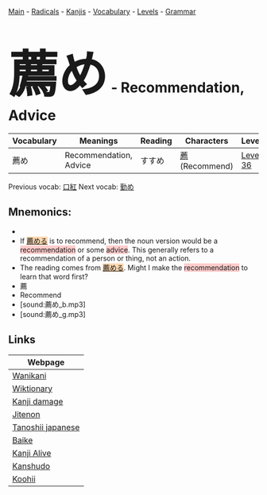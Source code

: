 <style> bigfont {font-size: 100px}</style>
[Main](../README.md) -
[Radicals](../radicals.md) -
[Kanjis](../kanjis.md) -
[Vocabulary](../vocabulary.md) -
[Levels](../levels.md) -
[Grammar](../grammar.md)
# <bigfont> 薦め</bigfont> - Recommendation, Advice 

| Vocabulary | Meanings | Reading | Characters | Level |
| --- | --- | --- | --- | --- |
| 薦め | Recommendation, Advice | すすめ |  [薦](../kanjis/薦.md) (Recommend) | [Level 36](../levels/wk_level36.md) |

Previous vocab: [口紅](口紅.md) Next vocab: [勤め](勤め.md) 

## Mnemonics:

* 
* If <span style="background-color:#fed8b1"> [薦める](https://jisho.org/search/薦める)</span> is to recommend, then the noun version would be a <span style="background-color:#ffcccb"> recommendation</span> or some <span style="background-color:#ffcccb"> advice</span>. This generally refers to a recommendation of a person or thing, not an action.
* The reading comes from <span style="background-color:#fed8b1"> [薦める](https://jisho.org/search/薦める)</span>. Might I make the <span style="background-color:#ffcccb"> recommendation</span> to learn that word first?
* 薦
* Recommend
* [sound:薦め_b.mp3]
* [sound:薦め_g.mp3]


## Links 

| Webpage |
| --- |
| [Wanikani          ](https://www.wanikani.com/kanji/薦め) |
| [Wiktionary        ](https://en.wiktionary.org/wiki/薦め) |
| [Kanji damage      ](http://www.kanjidamage.com/kanji/search?utf8=✓&q=薦め) |
| [Jitenon           ](https://jitenon.com/kanji/薦め) |
| [Tanoshii japanese ](https://www.tanoshiijapanese.com/dictionary/kanji.cfm?k=薦め) |
| [Baike             ](https://baike.baidu.com/item/薦め) |
| [Kanji Alive       ](https://app.kanjialive.com/薦め) |
| [Kanshudo          ](https://www.kanshudo.com/searchmn?q=薦め) |
| [Koohii            ](https://kanji.koohii.com/study/kanji/薦め) |
